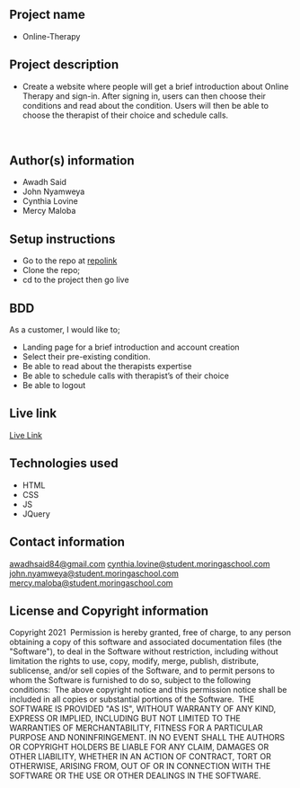 ## Project name
- Online-Therapy
​
## Project description
- Create a website where people will get a brief introduction about Online Therapy and sign-in. After signing in, users can then choose their conditions and read about the condition. Users will then be able to choose the therapist of their choice and schedule calls.

  
​
## Author(s) information
- Awadh Said
- John Nyamweya
- Cynthia Lovine
- Mercy Maloba
  
## Setup instructions
- Go to the repo at [repolink](https://github.com/Awadh-Awadh/Online-Therapy)
- Clone the repo;
- cd to the project then go live
​
## BDD
  As a customer, I would like to;

- Landing page for a brief introduction and account creation
- Select their pre-existing condition.
- Be able to read about the therapists expertise
- Be able to schedule calls with therapist’s of their choice
- Be able to logout 

  
## Live link
[Live Link](https://awadh-awadh.github.io/Delani-Studio/)
  
## Technologies used
  - HTML
  - CSS
  - JS
  - JQuery
  
## Contact information
  awadhsaid84@gmail.com
  cynthia.lovine@student.moringaschool.com
  john.nyamweya@student.moringaschool.com
  mercy.maloba@student.moringaschool.com
## License and Copyright information
  Copyright 2021
​
  Permission is hereby granted, free of charge, to any person obtaining a copy of this software and associated documentation files (the "Software"), to deal in the Software without restriction, including without limitation the rights to use, copy, modify, merge, publish, distribute, sublicense, and/or sell copies of the Software, and to permit persons to whom the Software is furnished to do so, subject to the following conditions:
​
  The above copyright notice and this permission notice shall be included in all copies or substantial portions of the Software.
​
  THE SOFTWARE IS PROVIDED "AS IS", WITHOUT WARRANTY OF ANY KIND, EXPRESS OR IMPLIED, INCLUDING BUT NOT LIMITED TO THE WARRANTIES OF MERCHANTABILITY, FITNESS FOR A PARTICULAR PURPOSE AND NONINFRINGEMENT. IN NO EVENT SHALL THE AUTHORS OR COPYRIGHT HOLDERS BE LIABLE FOR ANY CLAIM, DAMAGES OR OTHER LIABILITY, WHETHER IN AN ACTION OF CONTRACT, TORT OR OTHERWISE, ARISING FROM, OUT OF OR IN CONNECTION WITH THE SOFTWARE OR THE USE OR OTHER DEALINGS IN THE SOFTWARE.